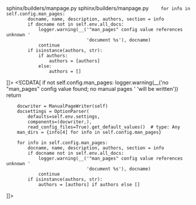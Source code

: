 <change>
<file change-number-for-this-file="1">sphinx/builders/manpage.py</file>
<original line-count="9" no-ellipsis="true"><![CDATA[
    """ Better default man_pages settings. """
    filename = make_filename_from_project(config.project)
    return [(config.master_doc, filename, '%s %s' % (config.project, config.release),
             [config.author], 1)]
]]></original>
<modified no-ellipsis="true"><![CDATA[
    """ Better default man_pages settings. """
    if not config.project or not config.master_doc:
        return []
    filename = make_filename_from_project(config.project)
    return [(config.master_doc, filename, '%s %s' % (config.project, config.release),
             [config.author], 1)]
]]></modified>
</change>

<change>
<file change-number-for-this-file="2">sphinx/builders/manpage.py</file>
<original line-count="12" no-ellipsis="true"><![CDATA[
        docwriter = ManualPageWriter(self)
        docsettings = OptionParser(
            defaults=self.env.settings,
            components=(docwriter,),
            read_config_files=True).get_default_values()  # type: Any
        man_dirs = {info[4] for info in self.config.man_pages}

        for info in self.config.man_pages:
            docname, name, description, authors, section = info
            if docname not in self.env.all_docs:
                logger.warning(__('"man_pages" config value references unknown '
                                  'document %s'), docname)
                continue
            if isinstance(authors, str):
                if authors:
                    authors = [authors]
                else:
                    authors = []
]]></original>
<modified no-ellipsis="true"><![CDATA[
        if not self.config.man_pages:
            logger.warning(__('no "man_pages" config value found; no manual pages '
                              'will be written'))
            return
        
        docwriter = ManualPageWriter(self)
        docsettings = OptionParser(
            defaults=self.env.settings,
            components=(docwriter,),
            read_config_files=True).get_default_values()  # type: Any
        man_dirs = {info[4] for info in self.config.man_pages}

        for info in self.config.man_pages:
            docname, name, description, authors, section = info
            if docname not in self.env.all_docs:
                logger.warning(__('"man_pages" config value references unknown '
                                  'document %s'), docname)
                continue
            if isinstance(authors, str):
                authors = [authors] if authors else []
]]></modified>
</change>
